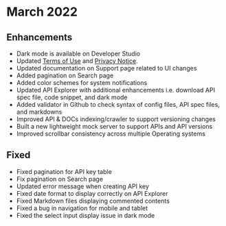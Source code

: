 # March 2022

## Enhancements
- Dark mode is available on Developer Studio
- Updated [Terms of Use](?path=/docs/terms-of-use/latest.md) and [Privacy Notice](?path=/docs/privacy-notice/latest.md).
- Updated documentation on Support page related to UI changes
- Added pagination on Search page
- Added color schemes for system notifications
- Updated API Explorer with additional enhancements i.e. download API spec file, code snippet, and dark mode
- Added validator in Github to check syntax of config files, API spec files, and markdowns
- Improved API & DOCs indexing/crawler to support versioning changes
- Built a new lightweight mock server to support APIs and API versions
- Improved scrollbar consistency across multiple Operating systems

## Fixed
- Fixed pagination for API key table
- Fix pagination on Search page
- Updated error message when creating API key
- Fixed date format to display correctly on API Explorer
- Fixed Markdown files displaying commented contents
- Fixed a bug in navigation for mobile and tablet
- Fixed the select input display issue in dark mode
